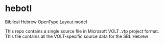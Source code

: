 # hebotl
Biblical Hebrew OpenType Layout model

This repo contains a single source file in Microsoft VOLT .vtp project format. This file contains all the VOLT-specific source data for the SBL Hebrew 
